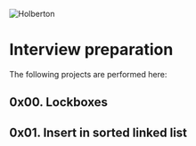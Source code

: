 ![Holberton](https://user-images.githubusercontent.com/85451781/140782830-f3f4a341-3d98-4a6e-89d2-76d684c80e9e.png)

# Interview preparation

The following projects are performed here:

## 0x00. Lockboxes

## 0x01. Insert in sorted linked list
